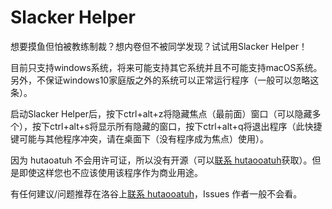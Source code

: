 # Slacker Helper

想要摸鱼但怕被教练制裁？想内卷但不被同学发现？试试用Slacker Helper！

目前只支持windows系统，将来可能支持其它系统并且不可能支持macOS系统。另外，不保证windows10家庭版之外的系统可以正常运行程序（一般可以忽略这条）。

启动Slacker Helper后，按下ctrl+alt+z将隐藏焦点（最前面）窗口（可以隐藏多个），按下ctrl+alt+s将显示所有隐藏的窗口，按下ctrl+alt+q将退出程序（此快捷键可能与其他程序冲突，请在桌面下（没有程序成为焦点）使用）。

因为 hutaoatuh 不会用许可证，所以没有开源（可以[联系 hutaooatuh](https://www.luogu.com.cn/chat?uid=942578)获取）。但是即使这样您也不应该使用该程序作为商业用途。

有任何建议/问题推荐在洛谷上[联系 hutaooatuh](https://www.luogu.com.cn/chat?uid=942578)，Issues 作者一般不会看。
